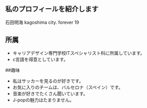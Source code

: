 ## 私のプロフィールを紹介します

石田明海
kagoshima city.
forever 19

## 所属
- キャリアデザイン専門学校ITスペシャリスト科に所属しています。
- c言語を得意としています。

##趣味
- 私はサッカーを見るのが好きです。
- お気に入りのチームは、バルセロナ（スペイン）です。
- 音楽が好きでたくさん聞いています。
- J-popの魅力はたまりません。
